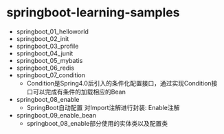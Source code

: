 # springboot-learning-samples


- springboot_01_helloworld
- springboot_02_init
- springboot_03_profile
- springboot_04_junit
- springboot_05_mybatis
- springboot_06_redis
- springboot_07_condition
  - Condition是Spring4.0后引入的条件化配置接口，通过实现Condition接口可以完成有条件的加载相应的Bean
- springboot_08_enable
  - SpringBoot自动配置	对Import注解进行封装: Enable注解
- springboot_09_enable_bean
  - springboot_08_enable部分使用的实体类以及配置类